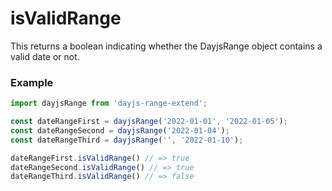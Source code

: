 # isValidRange
This returns a boolean indicating whether the DayjsRange object contains a valid date or not.

### Example
```ts
import dayjsRange from 'dayjs-range-extend';

const dateRangeFirst = dayjsRange('2022-01-01', '2022-01-05');
const dateRangeSecond = dayjsRange('2022-01-04');
const dateRangeThird = dayjsRange('', '2022-01-10');

dateRangeFirst.isValidRange() // => true
dateRangeSecond.isValidRange() // => true
dateRangeThird.isValidRange() // => false
```
